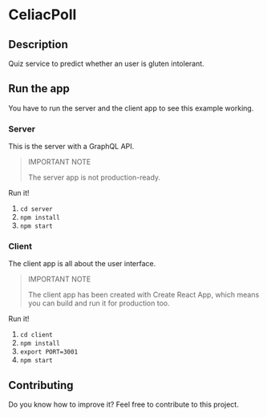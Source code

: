 # CeliacPoll

## Description

Quiz service to predict whether an user is gluten intolerant.

## Run the app

You have to run the server and the client app to see this example working.

### Server

This is the server with a GraphQL API.

> IMPORTANT NOTE
>
> The server app is not production-ready.

Run it!

1. `cd server`
2. `npm install`
3. `npm start`

### Client

The client app is all about the user interface.

> IMPORTANT NOTE
>
> The client app has been created with Create React App, which means you can build and run it for production too.

Run it!

1. `cd client`
2. `npm install`
3. `export PORT=3001`
4. `npm start`

## Contributing

Do you know how to improve it? Feel free to contribute to this project.
